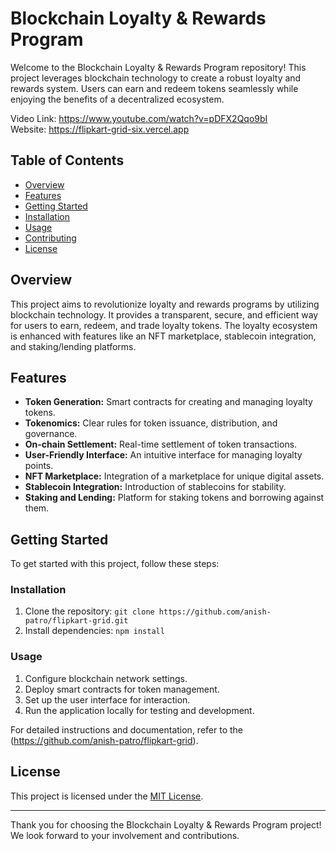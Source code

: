 # Blockchain Loyalty & Rewards Program

Welcome to the Blockchain Loyalty & Rewards Program repository! This project leverages blockchain technology to create a robust loyalty and rewards system. Users can earn and redeem tokens seamlessly while enjoying the benefits of a decentralized ecosystem.

Video Link: https://www.youtube.com/watch?v=pDFX2Qqo9bI <br/>
Website: https://flipkart-grid-six.vercel.app
## Table of Contents

- [Overview](#overview)
- [Features](#features)
- [Getting Started](#getting-started)
- [Installation](#installation)
- [Usage](#usage)
- [Contributing](#contributing)
- [License](#license)

## Overview

This project aims to revolutionize loyalty and rewards programs by utilizing blockchain technology. It provides a transparent, secure, and efficient way for users to earn, redeem, and trade loyalty tokens. The loyalty ecosystem is enhanced with features like an NFT marketplace, stablecoin integration, and staking/lending platforms.

## Features

- **Token Generation:** Smart contracts for creating and managing loyalty tokens.
- **Tokenomics:** Clear rules for token issuance, distribution, and governance.
- **On-chain Settlement:** Real-time settlement of token transactions.
- **User-Friendly Interface:** An intuitive interface for managing loyalty points.
- **NFT Marketplace:** Integration of a marketplace for unique digital assets.
- **Stablecoin Integration:** Introduction of stablecoins for stability.
- **Staking and Lending:** Platform for staking tokens and borrowing against them.

## Getting Started

To get started with this project, follow these steps:

### Installation

1. Clone the repository: `git clone https://github.com/anish-patro/flipkart-grid.git`
2. Install dependencies: `npm install`

### Usage

1. Configure blockchain network settings.
2. Deploy smart contracts for token management.
3. Set up the user interface for interaction.
4. Run the application locally for testing and development.

For detailed instructions and documentation, refer to the (https://github.com/anish-patro/flipkart-grid).

## License

This project is licensed under the [MIT License](LICENSE).

---

Thank you for choosing the Blockchain Loyalty & Rewards Program project! We look forward to your involvement and contributions.
